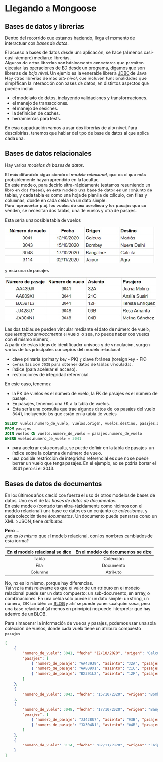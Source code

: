 # Llegando a Mongoose

## Bases de datos y librerías
Dentro del recorrido que estamos haciendo, llega el momento de interactuar con _bases de datos_.   

El acceso a bases de datos desde una aplicación, se hace (al menos casi-casi-siempre) mediante librerías.  
Algunas de estas librerías son básicamente conectores que permiten ejecutar las operaciones de BD desde un programa, digamos que son librerías de _bajo nivel_. Un ejemlo es la venerable librería [JDBC](https://www.javatpoint.com/java-jdbc) de Java.  
Hay otras librerías de más _alto nivel_, que incluyen funcionalidades que simplifican la interacción con bases de datos, en distintos aspectos que pueden incluir
- el modelado de datos, incluyendo validaciones y transformaciones.
- el manejo de transacciones.
- el manejo de sesiones.
- la definición de caches.
- herramientas para tests.

En esta capacitación vamos a usar dos librerías de alto nivel. Para describirlas, tenemos que hablar del tipo de base de datos al que aplica cada una.


## Bases de datos relacionales
Hay varios _modelos de bases de datos_.  

El más difundido sigue siendo el _modelo relacional_, que es el que más probablemente hayan aprendido en la facultad.  
En este modelo, para decirlo ultra-rápidamente (estamos resumiendo un libro en dos frases), en este modelo una base de datos es un conjunto de tablas, y cada tabla es como una hoja de planilla de cálculo, con filas y columnas, donde en cada celda va un dato simple.  
Para representar p.ej. los vuelos de una aerolínea y los pasajes que se venden, se necesitan dos tablas, una de vuelos y otra de pasajes.

Esta sería una posible tabla de vuelos

![tabla de vuelos](./images/vuelos.jpg)

y esta una de pasajes

![tabla de pasajes](./images/pasajes.jpg)

Las dos tablas se pueden vincular mediante el dato de número de vuelo, que _identifica unívocamente_ el vuelo (o sea, no puede haber dos vuelos con el mismo número).  
A partir de estas ideas de identificador unívoco y de vinculación, surgen varios de los principales conceptos del modelo relacional
- clave primaria (primary key - PK) y clave foránea (foreign key - FK).
- consultas con `JOIN` para obtener datos de tablas vinculadas.
- índice (para acelerar el acceso).
- restricciones de integridad referencial.

En este caso, tenemos:
- la PK de vuelos es el número de vuelo, la PK de pasajes es el número de pasaje.
- En pasajes, tenemos una FK a la tabla de vuelos.
- Esta sería una consulta que trae algunos datos de los pasajes del vuelo 3041, incluyendo los que están en la tabla de vuelos
``` sql
SELECT vuelos.numero_de_vuelo, vuelos.origen, vuelos.destino, pasajes.asiento
FROM pasajes
JOIN vuelos ON vuelos.numero_de_vuelo = pasajes.numero_de_vuelo
WHERE vuelos.numero_de_vuelo = 3041
``` 
- para acelerar esta consulta, se puede definir en la tabla de pasajes, un índice sobre la columna de número de vuelo.
- una posible restricción de integridad referencial es que no se puede borrar un vuelo que tenga pasajes. En el ejemplo, no se podría borrar el 3041 pero sí el 3043.


## Bases de datos de documentos
En los últimos años creció con fuerza el uso de otros modelos de bases de datos.
Uno es el de las _bases de datos de documentos_.  
En este modelo (contado tan ultra-rápidamente como hicimos con el modelo relacional) una base de datos es un conjunto de _colecciones_, y cada colección tiene _documentos_. Un documento puede pensarse como un XML o JSON, tiene _atributos_.

**Pero** ...  
¿no es _lo mismo_ que el modelo relacional, con los nombres cambiados de esta forma?

| En el modelo relacional se dice | En el modelo de documentos se dice |
| :---: | :---: |
| Tabla | Colección |
| Fila | Documento |
| Columna | Atributo |

No, no es lo mismo, porque hay diferencias.  
Tal vez la más relevante es que el valor de un atributo en el modelo relacional puede ser un dato compuesto: un sub-documento, un array, o combinaciones. En una celda sólo puede ir un dato simple: un string, un número, OK también un [BLOB](https://en.wikipedia.org/wiki/Binary_large_object) y ahí se puede poner cualquier cosa, pero una base relacional (al menos en principio) no puede interpretar qué hay adentro de un BLOB.

Para almacenar la información de vuelos y pasajes, podemos usar una sola colección de vuelos, donde cada vuelo tiene un atributo compuesto `pasajes`.

``` json
[
    {
        "numero_de_vuelo": 3041, "fecha" "12/10/2020", "origen": "Calcuta", "destino": "Madrás",
        "pasajes": [
            { "numero_de_pasaje": "AA439J9", "asiento": "32A", "pasajero": "Juana Molina" },
            { "numero_de_pasaje": "AA809X1", "asiento": "21C", "pasajero": "Analía Susini" },
            { "numero_de_pasaje": "BX391L2", "asiento": "12F", "pasajero": "Teresa Enríquez" }
        ]
    },
    {
        "numero_de_vuelo": 3043, "fecha": "15/10/2020", "origen": "Bombay", "destino": "Nueva Delhi", "pasajes": []
    },
    {
        "numero_de_vuelo": 3048, "fecha": "17/10/2020", "origen": "Bangalore", "destino": "Calcuta",
        "pasajes": [
            { "numero_de_pasaje": "JJ428U7", "asiento": "03B", "pasajero": "Rosa Amarilla" },
            { "numero_de_pasaje": "JX304N1", "asiento": "04B", "pasajero": "Melina Sánchez" }
        ]
    },
    {
        "numero_de_vuelo": 3114, "fecha": "02/11/2020", "origen": "Jaipur", "destino": "Agra", "pasajes": []
    }
]
``` 

